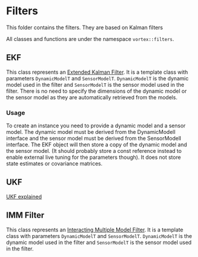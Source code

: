 # Filters
This folder contains the filters. They are based on Kalman filters

All classes and functions are under the namespace `vortex::filters`.

## EKF
This class represents an [Extended Kalman Filter](https://en.wikipedia.org/wiki/Extended_Kalman_filter). It is a template class with parameters `DynamicModelT` and `SensorModelT`. `DynamicModelT` is the dynamic model used in the filter and `SensorModelT` is the sensor model used in the filter. There is no need to specify the dimensions of the dynamic model or the sensor model as they are automatically retrieved from the models.

### Usage
To create an instance you need to provide a dynamic model and a sensor model. The dynamic model must be derived from the DynamicModelI interface and the sensor model must be derived from the SensorModelI interface. The EKF object will then store a copy of the dynamic model and the sensor model. (It should probably store a const reference instead to enable external live tuning for the parameters though). It does not store state estimates or covariance matrices.

## UKF

[UKF explained](https://towardsdatascience.com/the-unscented-kalman-filter-anything-ekf-can-do-i-can-do-it-better-ce7c773cf88d)

## IMM Filter
This class represents an [Interacting Multiple Model Filter](https://github.com/rlabbe/Kalman-and-Bayesian-Filters-in-Python/blob/master/14-Adaptive-Filtering.ipynb). It is a template class with parameters `DynamicModelT` and `SensorModelT`. `DynamicModelT` is the dynamic model used in the filter and `SensorModelT` is the sensor model used in the filter.